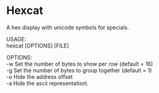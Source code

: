 # Hexcat
A hex display with unicode symbols for specials.

USAGE:\
  hexcat [OPTIONS] [FILE]
  
OPTIONS:\
  -w <width>      Set the number of bytes to show per row (default = 16)\
  -g <grouping>   Set the number of bytes to group together (default = 1)\
  -o              Hide the address offset\
  -a              Hide the ascii representation\
